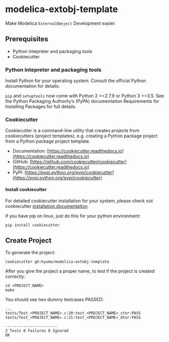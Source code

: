 # modelica-extobj-template

Make Modelica `ExternalObeject` Development easier.

## Prerequisites

- Python intepreter and packaging tools
- Cookiecutter

### Python intepreter and packaging tools

Install Python for your operating system. Consult the official Python documentation for details.

`pip` and `setuptools` now come with Python 2 >=2.7.9 or Python 3 >=3.5. See the Python Packaging Authority’s (PyPA) documentation Requirements for Installing Packages for full details.

### Cookiecutter

Cookiecutter is a command-line utility that creates projects from cookiecutters (project templates), e.g. creating a Python package project from a Python package project template.

- Documentation: [https://cookiecutter.readthedocs.io](https://cookiecutter.readthedocs.io)
- GitHub: [https://github.com/cookiecutter/cookiecutter](https://cookiecutter.readthedocs.io)
- PyPI: [https://pypi.python.org/pypi/cookiecutter](https://pypi.python.org/pypi/cookiecutter)


#### Install cookiecutter

For detailed cookiecutter installation for your system, please check out cookiecutter [installation documentation](https://cookiecutter.readthedocs.io/en/latest/installation.html).

if you have pip on linux, just do this for your python environment:
```
pip install cookiecutter
```

## Create Project

To generate the project:
```
cookiecutter gh:hyumo/modelica-extobj-template
```

After you give the project a proper name, to test if the project is created correctly:
```
cd <PROJECT_NAME>
make
```

You should see two dummy testcases PASSED:
```
...
tests/Test_<PROJECT_NAME>.c:20:test_<PROJECT_NAME>_ctor:PASS
tests/Test_<PROJECT_NAME>.c:21:test_<PROJECT_NAME>_dtor:PASS

-----------------------
2 Tests 0 Failures 0 Ignored 
OK
```
